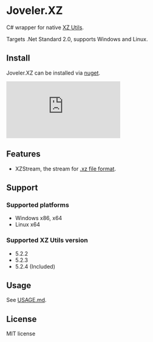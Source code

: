 # Joveler.XZ

C# wrapper for native [XZ Utils](https://tukaani.org/xz/).

Targets .Net Standard 2.0, supports Windows and Linux.

## Install

Joveler.XZ can be installed via [nuget](https://www.nuget.org/packages/Joveler.XZ/).

[![NuGet](https://buildstats.info/nuget/Joveler.XZ)](https://www.nuget.org/packages/Joveler.XZ)

## Features

- XZStream, the stream for [.xz file format](https://tukaani.org/xz/xz-file-format.txt).

## Support

### Supported platforms

- Windows x86, x64
- Linux x64

### Supported XZ Utils version

- 5.2.2
- 5.2.3
- 5.2.4 (Included)

## Usage

See [USAGE.md](./USAGE.md).

## License

MIT license

